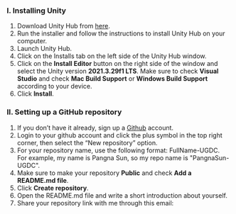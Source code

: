 ### I. Installing Unity
1. Download Unity Hub from [here](https://unity.com/download).
2. Run the installer and follow the instructions to install Unity Hub on your computer.
3. Launch Unity Hub.
4. Click on the Installs tab on the left side of the Unity Hub window.
5. Click on the **Install Editor** button on the right side of the window and select the Unity version **2021.3.29f1 LTS**. Make sure to check **Visual Studio** and check **Mac Build Support** or **Windows Build Support** according to your device.
6. Click **Install**.

### II. Setting up a GitHub repository
1. If you don’t have it already, sign up a [Github](https://github.com) account.
2. Login to your github account and click the plus symbol in the top right corner, then select the “New repository” option.
3. For your repository name, use the following format: FullName-UGDC. For example, my name is Pangna Sun, so my repo name is "PangnaSun-UGDC".
4. Make sure to make your repository **Public** and check **Add a README.md file**.
5. Click **Create repository**.
6. Open the README.md file and write a short introduction about yourself.
7. Share your repository link with me through this email: 
